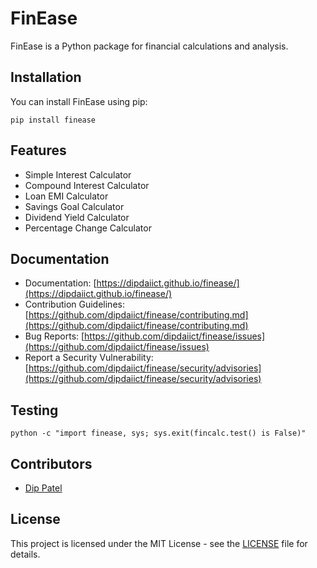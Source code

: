 
# FinEase

FinEase is a Python package for financial calculations and analysis.

## Installation

You can install FinEase using pip:

```
pip install finease
```

## Features

- Simple Interest Calculator
- Compound Interest Calculator
- Loan EMI Calculator
- Savings Goal Calculator
- Dividend Yield Calculator
- Percentage Change Calculator

## Documentation

- Documentation: [https://dipdaiict.github.io/finease/](https://dipdaiict.github.io/finease/)
- Contribution Guidelines: [https://github.com/dipdaiict/finease/contributing.md](https://github.com/dipdaiict/finease/contributing.md)
- Bug Reports: [https://github.com/dipdaiict/finease/issues](https://github.com/dipdaiict/finease/issues)
- Report a Security Vulnerability: [https://github.com/dipdaiict/finease/security/advisories](https://github.com/dipdaiict/finease/security/advisories)

## Testing
```
python -c "import finease, sys; sys.exit(fincalc.test() is False)"
```

## Contributors

- [Dip Patel](https://github.com/dipdaiict)

## License

This project is licensed under the MIT License - see the [LICENSE](https://github.com/dipdaiict/finease//LICENSE) file for details.
```